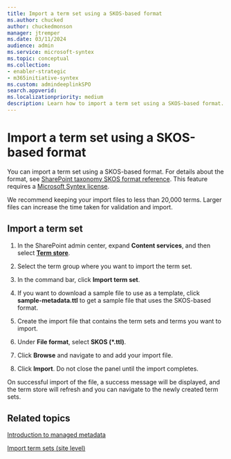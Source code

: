 ```yaml
---
title: Import a term set using a SKOS-based format
ms.author: chucked
author: chuckedmonson
manager: jtremper
ms.date: 03/11/2024
audience: admin
ms.service: microsoft-syntex
ms.topic: conceptual
ms.collection:
- enabler-strategic
- m365initiative-syntex
ms.custom: admindeeplinkSPO
search.appverid: 
ms.localizationpriority: medium
description: Learn how to import a term set using a SKOS-based format.
---
```


# Import a term set using a SKOS-based format

You can import a term set using a SKOS-based format. For details about the format, see [SharePoint taxonomy SKOS format reference](skos-format-reference.md). This feature requires a [Microsoft Syntex license](syntex-licensing.md).

We recommend keeping your import files to less than 20,000 terms. Larger files can increase the time taken for validation and import.

## Import a term set

1. In the SharePoint admin center, expand **Content services**, and then select <a href="https://go.microsoft.com/fwlink/?linkid=2185073" target="_blank">**Term store**</a>.

2. Select the term group where you want to import the term set.

3. In the command bar, click **Import term set**.

4. If you want to download a sample file to use as a template, click **sample-metadata.ttl** to get a sample file that uses the SKOS-based format.

1. Create the import file that contains the term sets and terms you want to import.
6. Under **File format**, select **SKOS (*.ttl)**.

7. Click **Browse** and navigate to and add your import file.

8. Click **Import**. Do not close the panel until the import completes.

On successful import of the file, a success message will be displayed, and the term store will refresh and you can navigate to the newly created term sets.

## Related topics

[Introduction to managed metadata](/sharepoint/managed-metadata)

[Import term sets (site level)](https://support.microsoft.com/office/168fbc86-7fce-4288-9a1f-b83fc3921c18)

